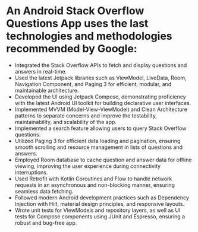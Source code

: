 # An Android Stack Overflow Questions App uses the last technologies and methodologies recommended by Google:

- Integrated the Stack Overflow APIs to fetch and display questions and answers in real-time.
- Used the latest Jetpack libraries such as ViewModel, LiveData, Room, Navigation Component, and Paging 3 for efficient, modular, and maintainable architecture.
- Developed the UI using Jetpack Compose, demonstrating proficiency with the latest Android UI toolkit for building declarative user interfaces.
- Implemented MVVM (Model-View-ViewModel) and Clean Architecture patterns to separate concerns and improve the testability, maintainability, and scalability of the app.
- Implemented a search feature allowing users to query Stack Overflow questions.
- Utilized Paging 3 for efficient data loading and pagination, ensuring smooth scrolling and resource management in lists of questions and answers.
- Employed Room database to cache question and answer data for offline viewing, improving the user experience during connectivity interruptions.
- Used Retrofit with Kotlin Coroutines and Flow to handle network requests in an asynchronous and non-blocking manner, ensuring seamless data fetching.
- Followed modern Android development practices such as Dependency Injection with Hilt, material design principles, and responsive layouts.
- Wrote unit tests for ViewModels and repository layers, as well as UI tests for Compose components using JUnit and Espresso, ensuring a robust and bug-free app.

